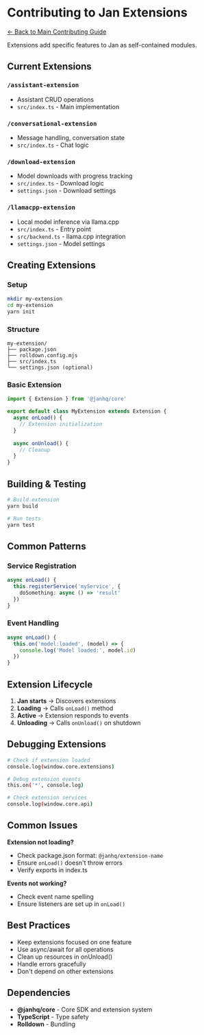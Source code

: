 # Contributing to Jan Extensions

[← Back to Main Contributing Guide](../CONTRIBUTING.md)

Extensions add specific features to Jan as self-contained modules.

## Current Extensions

### `/assistant-extension`
- Assistant CRUD operations
- `src/index.ts` - Main implementation

### `/conversational-extension` 
- Message handling, conversation state
- `src/index.ts` - Chat logic

### `/download-extension`
- Model downloads with progress tracking
- `src/index.ts` - Download logic
- `settings.json` - Download settings

### `/llamacpp-extension`
- Local model inference via llama.cpp
- `src/index.ts` - Entry point
- `src/backend.ts` - llama.cpp integration
- `settings.json` - Model settings

## Creating Extensions

### Setup

```bash
mkdir my-extension
cd my-extension  
yarn init
```

### Structure

```
my-extension/
├── package.json
├── rolldown.config.mjs
├── src/index.ts
└── settings.json (optional)
```

### Basic Extension

```typescript
import { Extension } from '@janhq/core'

export default class MyExtension extends Extension {
  async onLoad() {
    // Extension initialization
  }
  
  async onUnload() {
    // Cleanup
  }
}
```

## Building & Testing

```bash
# Build extension
yarn build

# Run tests
yarn test
```

## Common Patterns

### Service Registration
```typescript
async onLoad() {
  this.registerService('myService', {
    doSomething: async () => 'result'
  })
}
```

### Event Handling  
```typescript
async onLoad() {
  this.on('model:loaded', (model) => {
    console.log('Model loaded:', model.id)
  })
}
```

## Extension Lifecycle

1. **Jan starts** → Discovers extensions
2. **Loading** → Calls `onLoad()` method  
3. **Active** → Extension responds to events
4. **Unloading** → Calls `onUnload()` on shutdown

## Debugging Extensions

```bash
# Check if extension loaded
console.log(window.core.extensions)

# Debug extension events
this.on('*', console.log)

# Check extension services
console.log(window.core.api)
```

## Common Issues

**Extension not loading?**
- Check package.json format: `@janhq/extension-name`
- Ensure `onLoad()` doesn't throw errors
- Verify exports in index.ts

**Events not working?**
- Check event name spelling
- Ensure listeners are set up in `onLoad()`

## Best Practices

- Keep extensions focused on one feature
- Use async/await for all operations
- Clean up resources in onUnload()
- Handle errors gracefully
- Don't depend on other extensions

## Dependencies

- **@janhq/core** - Core SDK and extension system
- **TypeScript** - Type safety
- **Rolldown** - Bundling